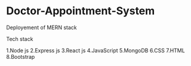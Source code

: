 # Doctor-Appointment-System
Deployement of MERN stack

Tech stack

1.Node js
2.Express js
3.React js
4.JavaScript
5.MongoDB
6.CSS
7.HTML
8.Bootstrap

